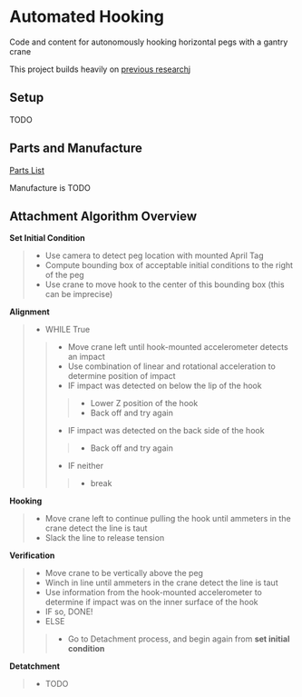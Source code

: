 # Automated Hooking
Code and content for autonomously hooking horizontal pegs with a gantry crane

This project builds heavily on [previous research](https://github.com/Cormac0/Horizontal_Insertion)j

## Setup

TODO

## Parts and Manufacture

[Parts List](Parts_List.md)

Manufacture is TODO

## Attachment Algorithm Overview

**Set Initial Condition**
> - Use camera to detect peg location with mounted April Tag
> - Compute bounding box of acceptable initial conditions to the right of the peg
> - Use crane to move hook to the center of this bounding box (this can be imprecise)

**Alignment**
> - WHILE True
> > - Move crane left until hook-mounted accelerometer detects an impact
> > - Use combination of linear and rotational acceleration to determine position of impact
> > - IF impact was detected on below the lip of the hook
> > > - Lower Z position of the hook
> > > - Back off and try again
> > - IF impact was detected on the back side of the hook
> > > - Back off and try again
> > - IF neither
> > > - break

**Hooking**
> - Move crane left to continue pulling the hook until ammeters in the crane detect the line is taut
> - Slack the line to release tension

 **Verification**
> - Move crane to be vertically above the peg
> - Winch in line until ammeters in the crane detect the line is taut
> - Use information from the hook-mounted accelerometer to determine if impact was on the inner surface of the hook
> - IF so, DONE!
> - ELSE
> > - Go to Detachment process, and begin again from **set initial condition**

**Detatchment**
> - TODO